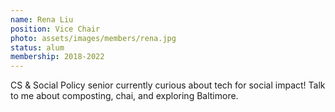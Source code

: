 ```yaml
---
name: Rena Liu
position: Vice Chair
photo: assets/images/members/rena.jpg
status: alum
membership: 2018-2022
---
```

CS & Social Policy senior currently curious about tech for social impact!
Talk to me about composting, chai, and exploring Baltimore.
